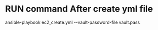 # RUN command After create yml file

  ansible-playbook ec2_create.yml --vault-password-file vault.pass
